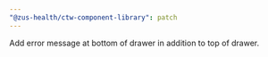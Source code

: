 ```yaml
---
"@zus-health/ctw-component-library": patch
---
```


Add error message at bottom of drawer in addition to top of drawer.
